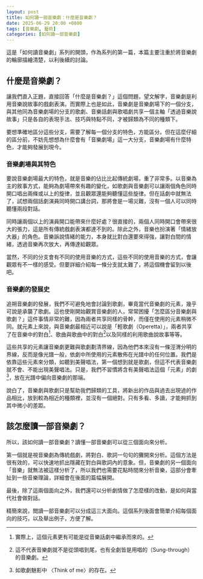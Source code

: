 ```yaml
---
layout: post
title: 如何讀一部音樂劇：什麼是音樂劇？
date: 2025-06-29 20:00 +0800
tags: [音樂劇, 藝術]
categories: [如何讀一部音樂劇]
---
```


這是「如何讀音樂劇」系列的開頭，作為系列的第一篇，本篇主要注重於將音樂劇的輪廓描繪清楚，以利後續的討論。

## 什麼是音樂劇？

讓我們直入正題，直接回答「什麼是音樂劇？」這個問題，望文解字，音樂劇是利用音樂說故事的戲劇表演。而實際上也是如此，音樂劇是音樂劇場下的一個分支，與其他同為音樂劇場的分支的歌劇、音樂話劇與歌唱劇共享一個主軸「透過音樂說故事」只是各自的表現手法、技巧與特點不同，才被歸類為不同的種類下。

要想準確地區分這些分支，需要了解每一個分支的特色，方能區分。但在這麼仔細的區分前，不妨先想想為什麼會有「音樂劇場」這一大分支，音樂劇場有什麼特色，才能夠發展到現今。

### 音樂劇場與其特色

要說音樂劇場最大的特色，就是音樂的佔比比起傳統劇場，重了非常多。以音樂為主的敘事方式，能夠為劇場帶來有趣的變化，如歌劇與音樂劇可以讓兩個角色同時開口唱出兩條或以上的旋律，並且觀眾還能夠聽懂這些旋律。但在話劇中就無法了，試想兩個話劇演員同時開口講台詞，那將會是一場災難，沒有一個人可以同時聽懂兩段對話。

同時讓兩個以上的演員開口能帶來什麼好處？很直接的，兩個人同時開口會帶來很大的張力，這是所有傳統戲劇表演都達不到的。除此之外，音樂也扮演著「情緒放大器」的角色。音樂訴說情緒的能力，本身就比對白還要來得強，讓對白間的情緒，透過音樂再次放大，再傳達給觀眾。

當然，不同的分支會有不同的使用音樂的方式，這些不同的使用音樂的方式，會讓觀眾有不一樣的感受。但要詳細介紹每一條分支就太難了，將這個機會留到以後吧。

### 音樂劇的發展史

追朔音樂劇的發展，我們不可避免地會討論到歌劇，畢竟當代音樂劇的元素，幾乎可說是承襲了歌劇。這也使剛開始觀賞音樂劇的人，常常困擾「怎麼區分音樂劇與歌劇？」這件事情非常的難，因為兩者共享同樣的骨幹，而僅在使用的元素稍微不同。就元素上來說，與音樂劇最相近可以說是「輕歌劇（Operetta）」，兩者共享了在音樂中的對白[^1]、歌曲與歌曲中的對白[^2]以及同樣的利用歌曲說故事等等。

這些共享的元素讓音樂劇更難與歌劇劃清界線，因為他們本來沒有一條涇渭分明的界線，反而是像光譜一般，依劇中所使用的元素散佈在光譜中的任何位置。我們是依靠這些元素來分類，如聽到美聲唱法，第一個想到就是歌劇，但這不代表音樂劇就不會、不能出現美聲唱法。只是，我們不習慣將含有美聲唱法這個「元素」的劇[^3]，放在光譜中偏向音樂劇的那端。

說白了，音樂劇與歌劇只是幫助我們歸類的工具，將新出的作品與過去出現過的作品相比，放到較為相近的種類裡，並沒有一個絕對。只有多看、多讀，才能夠抓到其中微小的差距。

[^1]: 實際上，這個元素更有可能是從音樂話劇中繼承而來的。
[^2]: 這不代表音樂劇就不是從頭唱到尾，也有全劇皆是用唱的（Sung-through）的音樂劇。
[^3]: 如歌劇魅影中 〈Think of me〉的存在。

## 該怎麼讀一部音樂劇？

所以，該如何讀一部音樂劇？讀懂一部音樂劇可以從三個面向來分析。

第一個就是視音樂劇為傳統戲劇，將對白、歌詞一句句的攤開來分析。這個方法是很有效的，可以快速地抓出隱藏在對白與歌詞內的意象。但，音樂劇的另一個面向「音樂」就無法被這樣分析了，所以我們也需要花點時間來分析音樂，這部分會牽扯到一些音樂理論，詳細會在後面的篇幅展開。

最後，除了這兩個面向之外，我們還可以分析劇情做了怎麼樣的改動，是如何與當代社會做對話。

精簡來說，閲讀一部音樂劇可以分成這三大面向。這個系列後面會簡單介紹每個面向的技巧，以及舉出例子，方便了解。
